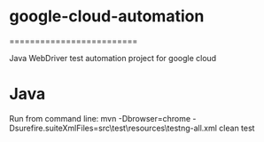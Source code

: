 # google-cloud-automation
=========================

Java WebDriver test automation project for google cloud

Java
====

Run from command line: mvn -Dbrowser=chrome -Dsurefire.suiteXmlFiles=src\test\resources\testng-all.xml clean test
